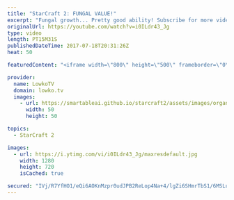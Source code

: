 ```yaml
---
title: "StarCraft 2: FUNGAL VALUE!"
excerpt: "Fungal growth... Pretty good ability! Subscribe for more videos: http://lowko.tv/youtube Hydra Ling Bane live game: https://goo.gl/8j31xd  In this live game of StarCraft 2 I play a Zerg versus Terran. I decide to play an passive Zergling Baneling Mutalisk style, while defending most of the early game."
originalUrl: https://youtube.com/watch?v=i0ILdr43_Jg
type: video
length: PT15M31S
publishedDateTime: 2017-07-18T20:31:26Z
heat: 50

featuredContent: "<iframe width=\"800\" height=\"500\" frameborder=\"0\" src=\"https://www.youtube.com/embed/i0ILdr43_Jg\" allow=\"accelerometer; autoplay; encrypted-media; gyroscope; picture-in-picture\" allowfullscreen></iframe>"

provider:
  name: LowkoTV
  domain: lowko.tv
  images:
    - url: https://smartableai.github.io/starcraft2/assets/images/organizations/lowko.tv-50x50.jpg
      width: 50
      height: 50

topics:
  - StarCraft 2

images:
  - url: https://i.ytimg.com/vi/i0ILdr43_Jg/maxresdefault.jpg
    width: 1280
    height: 720
    isCached: true

secured: "IVj/R7YfHO1/eQi6AOKnMzpr0udJPB2ReLop4Na+4/lgZi6SHmrTbS1/6MSLuKIyRAYQZ5dpBvmD+mUcgsknMa7DbIxkFcdoNR75iAZMMctd1n2lh0si5VFQ6XQfWSGFpzLOINbhk4OLTQtOBuJbDGDcvZn/dUu0NAnN78jQuK7OIas0WcuDp3EorZEsdK6+T/wDjPccgaqzU+d/engd60gDcflDHARET/BQ/MamhktatIF8XIIAjijoZaqP2MvGwurwwfs4Azt2VBTblQQ0oNBGTVqqSXCKuJFR1hkHxiZuniQz0kVC0NBG9mwCdtCioYE67whnY2rjerb/V39Iqx9SujdZf+3kZo/S9Z0lF1MWYkJ03Q5lu8fnJNAqiHjvItxaA8FpE6wTkUQjlddKWPBTEdHHLGITencv5fLWdPM=;X/r90wyFsLfDQKsAnYOqsg=="
---
```


